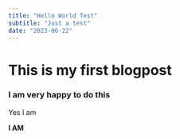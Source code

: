 ```yaml
---
title: "Hello World Test"
subtitle: "Just a test"
date: "2023-06-22"
---
```


# This is my first blogpost

### I am very happy to do this

Yes I am

**I AM**